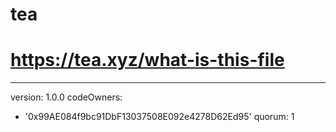 # tea
# https://tea.xyz/what-is-this-file
---
version: 1.0.0
codeOwners:
  - '0x99AE084f9bc91DbF13037508E092e4278D62Ed95'
quorum: 1

